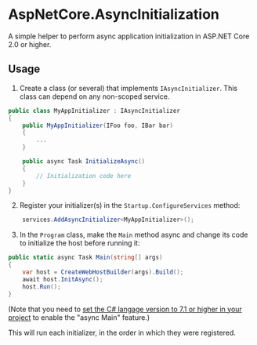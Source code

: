 # AspNetCore.AsyncInitialization

A simple helper to perform async application initialization in ASP.NET Core 2.0 or higher.

## Usage

1. Create a class (or several) that implements `IAsyncInitializer`. This class can depend on any non-scoped service.

```csharp
public class MyAppInitializer : IAsyncInitializer
{
    public MyAppInitializer(IFoo foo, IBar bar)
    {
        ...
    }

    public async Task InitializeAsync()
    {
        // Initialization code here
    }
}
```

2. Register your initializer(s) in the `Startup.ConfigureServices` method:

```csharp
    services.AddAsyncInitializer<MyAppInitializer>();
```

3. In the `Program` class, make the `Main` method async and change its code to initialize the host before running it:

```csharp
public static async Task Main(string[] args)
{
    var host = CreateWebHostBuilder(args).Build();
    await host.InitAsync();
    host.Run();
}
```

(Note that you need to [set the C# langage version to 7.1 or higher in your project](https://docs.microsoft.com/en-us/dotnet/csharp/language-reference/configure-language-version#edit-the-csproj-file) to enable the "async Main" feature.)

This will run each initializer, in the order in which they were registered.
